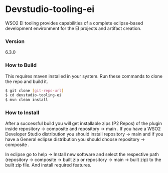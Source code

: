 # Devstudio-tooling-ei

WSO2 EI tooling provides capabilities of a complete eclipse-based development environment for the EI projects and artifact creation.

### Version
6.3.0

### How to Build
This requires maven installed in your system. Run these commands to clone the repo and build it.
```sh
$ git clone [git-repo-url]
$ cd devstudio-tooling-ei
$ mvn clean install
```
### How to Install

After a successful build you will get installable zips (P2 Repos) of the plugin inside repository -> composite and repository -> main . If you have a WSO2 Developer Studio distribution you should install repository -> main and if you have a General eclipse distribution you should choose repository -> composite . 

In eclipse go to help -> Install new software and select the respective path (repository -> composite -> built zip or repository -> main -> built zip)  to the built zip file. And install required features.
